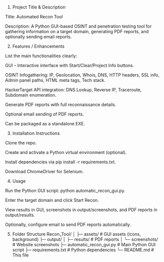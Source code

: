 1. Project Title & Description

Title: Automated Recon Tool

Description: A Python GUI-based OSINT and penetration testing tool for gathering information on a target domain, generating PDF reports, and optionally sending email reports.

2. Features / Enhancements

List the main functionalities clearly:

GUI – Interactive interface with Start/Clear/Project Info buttons.

OSINT Infogathering: IP, Geolocation, Whois, DNS, HTTP headers, SSL info, Admin panel paths, HTML meta tags, Tech stack.

HackerTarget API integration: DNS Lookup, Reverse IP, Traceroute, Subdomain enumeration.

Generate PDF reports with full reconnaissance details.

Optional email sending of PDF reports.

Can be packaged as a standalone EXE.

3. Installation Instructions

Clone the repo.

Create and activate a Python virtual environment (optional).

Install dependencies via pip install -r requirements.txt.

Download ChromeDriver for Selenium.

4. Usage

Run the Python GUI script: python automatic_recon_gui.py.

Enter the target domain and click Start Recon.

View results in GUI, screenshots in output/screenshots, and PDF reports in output/results.

Optionally, configure email to send PDF reports automatically.

5. Folder Structure
Recon_Tool/
│
├─ assets/                # GUI assets (icons, background)
├─ output/
│   ├─ results/           # PDF reports
│   └─ screenshots/       # Website screenshots
├─ automatic_recon_gui.py # Main Python GUI script
├─ requirements.txt       # Python dependencies
└─ README.md              # This file
